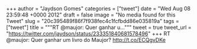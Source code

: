 
+++
author = "Jaydson Gomes"
categories = ["tweet"]
date = "Wed Aug 08 23:59:48 +0000 2012"
draft = false
image = "No media found for this Tweet"
slug = "20c395489f86f7f938fec4c1fcfbdd86e035819a"
tags = ["tweet"]
title = """RT @maujor: Quer ganhar u..."""
tweet = true
tweet_url = "https://twitter.com/jaydson/status/233351840681578496"
+++
RT @maujor: Quer ganhar um livro do Maujor? http://t.co/ECQgvDKe
